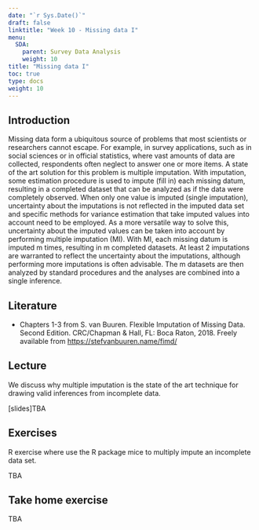 ```yaml
---
date: "`r Sys.Date()`"
draft: false
linktitle: "Week 10 - Missing data I"
menu:
  SDA:
    parent: Survey Data Analysis
    weight: 10
title: "Missing data I"
toc: true
type: docs
weight: 10
---
```


## Introduction

Missing data form a ubiquitous source of problems that most scientists or researchers cannot escape. For example, in survey applications, such as in social sciences or in official statistics, where vast amounts of data are collected, respondents often neglect to answer one or more items. A state of the art solution for this problem is multiple imputation. With imputation, some estimation procedure is used to impute (fill in) each missing datum, resulting in a completed dataset that can be analyzed as if the data were completely observed. When only one value is imputed (single imputation), uncertainty about the imputations is not reflected in the imputed data set and specific methods for variance estimation that take imputed values into account need to be employed. As a more versatile way to solve this, uncertainty about the imputed values can be taken into account by performing multiple imputation (MI). With MI, each missing datum is imputed m times, resulting in m completed datasets. At least 2 imputations are warranted to reflect the uncertainty about the imputations, although performing more imputations is often advisable. The m datasets are then analyzed by standard procedures and the analyses are combined into a single inference.

## Literature

- Chapters 1-3 from S. van Buuren. Flexible Imputation of Missing Data. Second Edition. CRC/Chapman & Hall, FL: Boca Raton, 2018. Freely available from https://stefvanbuuren.name/fimd/

## Lecture
We discuss why multiple imputation is the state of the art technique for drawing valid inferences from incomplete data.

[slides]TBA

## Exercises
R exercise where use the R package mice to multiply impute an incomplete data set. 

TBA

## Take home exercise

TBA


